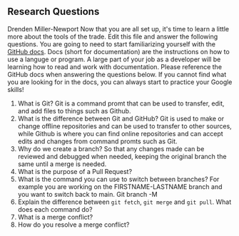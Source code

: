 ## Research Questions 
Drenden Miller-Newport
Now that you are all set up, it's time to learn a little more about the tools of the trade. Edit this file and answer the following questions. You are going to need to start familiarizing yourself with the [GitHub docs](https://docs.github.com/en). Docs (short for documentation) are the instructions on how to use a languge or program. A large part of your job as a developer will be learning how to read and work with documentation. Please reference the GitHub docs when answering the questions below. If you cannot find what you are looking for in the docs, you can always start to practice your Google skills!

1. What is Git? Git is a command promt that can be used to transfer, edit, and add files to things such as Github.
2. What is the difference between Git and GitHub? Git is used to make or change offline repositories and can be used to transfer to other sources, while Github is where you can find online repositories and can accept edits and changes from command promts such as Git.
3. Why do we create a branch? So that any changes made can be reviewed and debugged when needed, keeping the original branch the same until a merge is needed.
4. What is the purpose of a Pull Request? 
5. What is the command you can use to switch between branches? For example you are working on the FIRSTNAME-LASTNAME branch and you want to switch back to main. Git branch -M
6. Explain the difference between `git fetch`, `git merge` and `git pull`. What does each command do?
7. What is a merge conflict?
8. How do you resolve a merge conflict?

